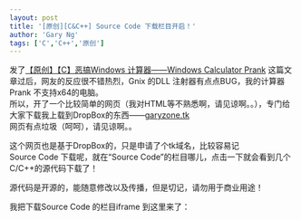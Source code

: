 ```yaml
---
layout: post
title: '[原创][C&C++] Source Code 下载栏目开启！'
author: 'Gary Ng'
tags: ['C','C++','原创']
---
```


发了[【原创】【C】恶搞Windows 计算器——Windows Calculator Prank](http://garyngzhongbo.blogspot.com/2012/07/calc-prank.html) 这篇文章过后，网友的反应很不错热烈，Gnix 的DLL 注射器有点点BUG，我的计算器Prank 不支持x64的电脑。  
所以，开了一个比较简单的网页（我对HTML等不熟悉啊，请见谅啊。。），专门给大家下载我上载到DropBox的东西——[garyzone.tk](http://garyzone.tk/)  
网页有点垃圾（呵呵），请见谅啊。。  
  
这个网页也是基于DropBox的，只是申请了个tk域名，比较容易记  
Source Code 下载呢，就在“Source Code”的栏目哪儿，点击一下就会看到几个C/C++的源代码下载了！  
  
源代码是开源的，能随意修改以及传播，但是切记，请勿用于商业用途！  
  
我把下载Source Code 的栏目iframe 到这里来了：  
  

